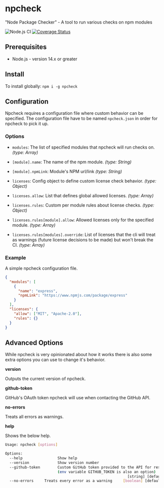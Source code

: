 # npcheck

"Node Package Checker" - A tool to run various checks on npm modules

![Node.js CI](https://github.com/nodeshift/npcheck/workflows/Node.js%20CI/badge.svg)
[![Coverage Status](https://coveralls.io/repos/github/nodeshift/npcheck/badge.svg?branch=main)](https://coveralls.io/github/nodeshift/npcheck?branch=main)

## Prerequisites

- Node.js - version 14.x or greater

## Install

To install globally: `npm i -g npcheck`

## Configuration

Npcheck requires a configuration file where custom behavior can be specified. The configuration file have to be named `npcheck.json` in order for npcheck to pick it up.

### Options

- `modules`: The list of specified modules that npcheck will run checks on. _(type: Array)_

- `[module].name`: The name of the npm module. _(type: String)_

- `[module].npmLink`: Module's NPM url/link _(type: String)_

- `licenses`: Config object to define custom license check behavior. _(type: Object)_

- `licenses.allow`: List that defines global allowed licenses. _(type: Array)_

- `licenses.rules`: Custom per module rules about license checks. _(type: Object)_

- `licenses.rules[module].allow`: Allowed licenses only for the specified module. _(type: Array)_

- `licenses.rules[modules].override`: List of licenses that the cli will treat as warnings (future license decisions to be made) but won't break the CI. _(type: Array)_

### Example

A simple npcheck configuration file.

```json
{
  "modules": [
    {
      "name": "express",
      "npmLink": "https://www.npmjs.com/package/express"
    }
  ],
  "licenses": {
    "allow": ["MIT", "Apache-2.0"],
    "rules": {}
  }
}
```

## Advanced Options

While npcheck is very opinionated about how it works there is also some extra options you can use to change it's behavior.

**version**

Outputs the current version of npcheck.

**github-token**

GitHub's OAuth token npcheck will use when contacting the GitHub API.

**no-errors**

Treats all errors as warnings.

**help**

Shows the below help.

```sh
Usage: npcheck [options]

Options:
  --help                Show help                                      [boolean]
  --version             Show version number                            [boolean]
  --github-token        Custom GitHub token provided to the API for resources
                        (env variable GITHUB_TOKEN is also an option)
                                                        [string] [default: null]
  --no-errors     Treats every error as a warning     [boolean] [default: false]
```
